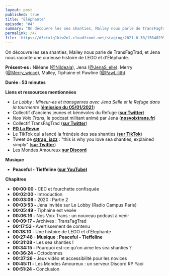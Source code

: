 ```yaml
---
layout: post
published: true
title: "Éléphante"
episode: "#4"
summary: "On découvre les sea shanties, Malley nous parle de TransFagTrad, et Jena nous raconte une curieuse histoire de LEGO et d'Éléphante."
permalink: /4/
file: 'https://d3ctxlq1ktw2nl.cloudfront.net/staging/2021-0-30/150402996-44100-2-69da12408867.m4a'
---
```

<p>On découvre les sea shanties, Malley nous parle de TransFagTrad, et Jena nous raconte une curieuse histoire de LEGO et d'Éléphante.</p>

<!--more-->

<p><strong>Présent-es :</strong> Niléane (<a href="https://twitter.com/Nildeala">@Nildeala</a>), Jena (<a href="https://twitter.com/JenaS_elle">@JenaS_elle</a>), Merry (<a href="https://twitter.com/Merry_wicce">@Merry_wicce</a>), Malley, Tiphaine et Pawline (<a href="https://twitter.com/PawLilith">@PawLilith</a>).</p>
<p><strong>Durée : 53 minutes</strong></p>
<p><strong>Liens et ressources mentionnées</strong></p>
<ul>
 <li><em>Le Lobby</em> : <em>Mineur-es et transgenres avec Jena Selle et le Refuge dans la tourmente</em> (<a href="https://www.radiocampusparis.org/le-lobby-mineur•es-et-transgenres-avec-jena-selle-et-le-refuge-dans-la-tourmente/"><strong>émission du 05/01/2021</strong></a>)</li>
 <li>Collectif d'anciens jeunes et bénévoles du Refuge (<a href="https://twitter.com/CollectifRefuge"><strong>sur Twitter</strong></a>)</li>
  <li><em>Nos Voix Trans</em>, le podcast militant animé par Jena (<a href="http://nosvoixtrans.fr"><strong>nosvoixtrans.fr</strong></a>)</li>
  <li>Collectif TransFagTrad (<a href="https://twitter.com/transfagtrad"><strong>sur Twitter</strong></a>)</li>
  <li><a href="https://pdlarevue.wordpress.com/"><strong>PD La Revue</strong></a></li>
  <li>Le TikTok qui a lancé la frénésie des sea shanties (<a href="https://www.tiktok.com/@nathanevanss/video/6910995345421962498?lang=en"><strong>sur TikTok</strong></a>)</li>
  <li>Tweet de <a href="https://twitter.com/trap_jazz"><strong>@trap_jazz</strong></a> : "this is why you love sea shanties, explained simply" (<a href="https://twitter.com/trap_jazz/status/1349805741922803716?s=21"><strong>sur Twitter</strong></a>)</li>
  <li>Les Mondes Amoureux <a href="https://discord.gg/nrPHCMN5KK"><strong>sur Discord</strong></a></li>
</ul>
<p><strong>Musique</strong></p>
<ul>
  <li><strong>Peaceful - Tieffeline (</strong><a href="https://www.youtube.com/watch?v=b1LOGtBLFO4"><strong>sur YouTube</strong></a><strong>)</strong></li>
</ul>
<p><strong>Chapitres</strong></p>
<ul>
  <li><strong>00:00:00 - </strong>CEC et fourchette confisquée</li>
  <li><strong>00:02:00 - </strong>Introduction</li>
  <li><strong>00:03:06 - </strong>2020 : Partie 2</li>
  <li><strong>00:03:53 - </strong>Jena invitée sur Le Lobby (Radio Campus Paris)</li>
  <li><strong>00:05:49 - </strong>Tiphaine est vexée</li>
  <li><strong>00:06:16 - </strong>Nos Voix Trans : un nouveau podcast à venir</li>
  <li><strong>00:09:17 - </strong>Archives : TransFagTrad</li>
  <li><strong>00:17:53 - </strong>Avertissement de contenu</li>
  <li><strong>00:18:10 - </strong>Une histoire de LEGO et d'Élephante</li>
  <li><strong>00:27:48 - Musique : Peaceful - Tieffeline</strong></li>
  <li><strong>00:31:08 - </strong>Les sea shanties !</li>
  <li><strong>00:34:15 - </strong>Pourquoi est-ce qu'on aime les sea shanties ?</li>
  <li><strong>00:36:24 - </strong>Octodonnes</li>
  <li><strong>00:37:26 - </strong>Jeux vidéo et accessibilité pour les novices</li>
  <li><strong>00:45:11 - </strong>Les Mondes Amoureux : un serveur Discord RP Yaoi</li>
  <li><strong>00:51:24 - </strong>Conclusion</li>
</ul>
